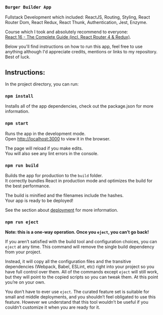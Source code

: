 ### `Burger Builder App`

Fullstack Development which included:
ReactJS, Routing, Styling, React Router Dom, React Redux, React Thunk, Authentication, Jest, Enzyme.


Course which I took and absolutely recommend to everyone:<br>
[React 16 - The Complete Guide (incl. React Router 4 & Redux)](https://www.udemy.com/react-the-complete-guide-incl-redux).

Below you'll find instructions on how to run this app, feel free to use anything although I'd appreciate credits, mentions or links to my repository. Best of luck.

## Instructions:

In the project directory, you can run:

### `npm install`

Installs all of the app dependencies, check out the package.json for more information.<br>

### `npm start`

Runs the app in the development mode.<br>
Open [http://localhost:3000](http://localhost:3000) to view it in the browser.

The page will reload if you make edits.<br>
You will also see any lint errors in the console.

### `npm run build`

Builds the app for production to the `build` folder.<br>
It correctly bundles React in production mode and optimizes the build for the best performance.

The build is minified and the filenames include the hashes.<br>
Your app is ready to be deployed!

See the section about [deployment](https://facebook.github.io/create-react-app/docs/deployment) for more information.

### `npm run eject`

**Note: this is a one-way operation. Once you `eject`, you can’t go back!**

If you aren’t satisfied with the build tool and configuration choices, you can `eject` at any time. This command will remove the single build dependency from your project.

Instead, it will copy all the configuration files and the transitive dependencies (Webpack, Babel, ESLint, etc) right into your project so you have full control over them. All of the commands except `eject` will still work, but they will point to the copied scripts so you can tweak them. At this point you’re on your own.

You don’t have to ever use `eject`. The curated feature set is suitable for small and middle deployments, and you shouldn’t feel obligated to use this feature. However we understand that this tool wouldn’t be useful if you couldn’t customize it when you are ready for it.
